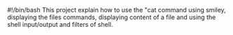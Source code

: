 #!/bin/bash
This project explain how to use the "cat command using smiley, displaying the files commands, displaying content of a file and using the shell input/output and filters of shell. 

